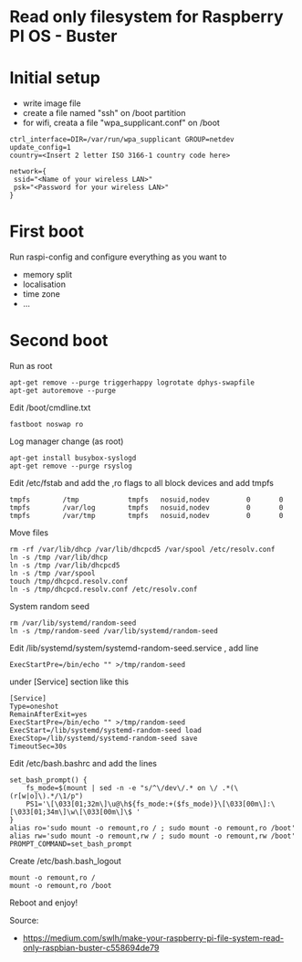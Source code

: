 # Read only filesystem for Raspberry PI OS - Buster


# Initial setup

* write image file
* create a file named "ssh" on /boot partition
* for wifi, creata a file "wpa_supplicant.conf" on /boot

```
ctrl_interface=DIR=/var/run/wpa_supplicant GROUP=netdev
update_config=1
country=<Insert 2 letter ISO 3166-1 country code here>

network={
 ssid="<Name of your wireless LAN>"
 psk="<Password for your wireless LAN>"
}
```

# First boot
Run raspi-config and configure everything as you want to
* memory split
* localisation
* time zone
* ...

# Second boot

Run as root
```
apt-get remove --purge triggerhappy logrotate dphys-swapfile
apt-get autoremove --purge
```

Edit /boot/cmdline.txt
```
fastboot noswap ro
```

Log manager change (as root)
```
apt-get install busybox-syslogd
apt-get remove --purge rsyslog
```

Edit /etc/fstab and add the ,ro flags to all block devices and add tmpfs
```
tmpfs        /tmp            tmpfs   nosuid,nodev         0       0
tmpfs        /var/log        tmpfs   nosuid,nodev         0       0
tmpfs        /var/tmp        tmpfs   nosuid,nodev         0       0
```

Move files
```
rm -rf /var/lib/dhcp /var/lib/dhcpcd5 /var/spool /etc/resolv.conf
ln -s /tmp /var/lib/dhcp
ln -s /tmp /var/lib/dhcpcd5
ln -s /tmp /var/spool
touch /tmp/dhcpcd.resolv.conf
ln -s /tmp/dhcpcd.resolv.conf /etc/resolv.conf
```

System random seed
```
rm /var/lib/systemd/random-seed
ln -s /tmp/random-seed /var/lib/systemd/random-seed
```

Edit /lib/systemd/system/systemd-random-seed.service , add line
```
ExecStartPre=/bin/echo "" >/tmp/random-seed
```
under [Service] section like this
```
[Service]
Type=oneshot
RemainAfterExit=yes
ExecStartPre=/bin/echo "" >/tmp/random-seed
ExecStart=/lib/systemd/systemd-random-seed load
ExecStop=/lib/systemd/systemd-random-seed save
TimeoutSec=30s
```

Edit /etc/bash.bashrc and add the lines
```
set_bash_prompt() {
    fs_mode=$(mount | sed -n -e "s/^\/dev\/.* on \/ .*(\(r[w|o]\).*/\1/p")
    PS1='\[\033[01;32m\]\u@\h${fs_mode:+($fs_mode)}\[\033[00m\]:\[\033[01;34m\]\w\[\033[00m\]\$ '
}
alias ro='sudo mount -o remount,ro / ; sudo mount -o remount,ro /boot'
alias rw='sudo mount -o remount,rw / ; sudo mount -o remount,rw /boot'
PROMPT_COMMAND=set_bash_prompt
```

Create /etc/bash.bash_logout
```
mount -o remount,ro /
mount -o remount,ro /boot
```

Reboot and enjoy!

Source:
* https://medium.com/swlh/make-your-raspberry-pi-file-system-read-only-raspbian-buster-c558694de79
